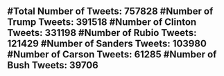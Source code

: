 #Total Number of Tweets: 757828 
#Number of Trump Tweets: 391518
#Number of Clinton Tweets: 331198
#Number of Rubio Tweets: 121429
#Number of Sanders Tweets: 103980
#Number of Carson Tweets: 61285
#Number of Bush Tweets: 39706
---
